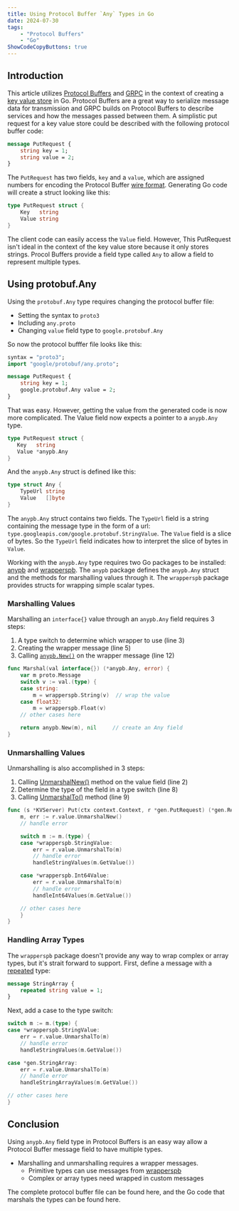 ```yaml
---
title: Using Protocol Buffer `Any` Types in Go
date: 2024-07-30
tags:
    - "Protocol Buffers"
    - "Go"
ShowCodeCopyButtons: true
---
```


## Introduction

This article utilizes [Protocol Buffers](https://protobuf.dev/) and [GRPC](https://grpc.io/) in the context of creating a [key value store](https://en.wikipedia.org/wiki/Key%E2%80%93value_database) in Go.  Protocol Buffers are a great way to serialize message data for transmission and GRPC builds on Protocol Buffers to describe services and how the messages passed between them.  A simplistic put request for a key value store could be described with the following protocol buffer code:

```protobuf {lineNos=table}
message PutRequest {
    string key = 1;
    string value = 2;
}
```

The `PutRequest` has two fields, `key` and a `value`, which are assigned numbers for encoding the Protocol Buffer [wire format](https://protobuf.dev/programming-guides/encoding/).  Generating Go code will create a struct looking like this:

```go {lineNos=table}
type PutRequest struct {
    Key   string 
    Value string
}
```

The client code can easily access the `Value` field.  However, This PutRequest isn't ideal in the context of the key value store because it only stores strings.  Procol Buffers provide a field type called `Any` to allow a field to represent multiple types.  

## Using protobuf.Any

Using the `protobuf.Any` type requires changing the protocol buffer file:
* Setting the syntax to `proto3`
* Including `any.proto`
* Changing `value` field type to `google.protobuf.Any`

So now the protocol bufffer file looks like this:

```protobuf {lineNos=table}
syntax = "proto3";
import "google/protobuf/any.proto";

message PutRequest {
    string key = 1;
    google.protobuf.Any value = 2;
}
```

That was easy.  However, getting the value from the generated code is now more complicated.  The Value field now expects a pointer to a `anypb.Any` type.
```go {lineNos=table,hl_lines=[3]}
type PutRequest struct {
   Key   string
   Value *anypb.Any
}
```                                           

And the `anypb.Any` struct is defined like this:

```go {lineNos=table}
type struct Any {
    TypeUrl string 
    Value   []byte 
}
```

The `anypb.Any` struct contains two fields.  The `TypeUrl` field is a string containing the message type in the form of a url: `type.googleapis.com/google.protobuf.StringValue`.  The `Value` field is a slice of bytes. So the `TypeUrl` field indicates how to interpret the slice of bytes in `Value`. 

Working with the `anypb.Any` type requires two Go packages to be installed: [anypb](https://pkg.go.dev/google.golang.org/protobuf/types/known/anypb) and [wrapperspb](https://pkg.go.dev/google.golang.org/protobuf/types/known/wrapperspb).  The `anypb` package defines the `anypb.Any` struct and the methods for marshalling values through it.  The `wrapperspb` package provides structs for wrapping simple scalar types.

### Marshalling Values

Marshalling an `interface{}` value through an `anypb.Any` field requires 3 steps:
1. A type switch to determine which wrapper to use (line 3)
2. Creating the wrapper message (line 5)
3. Calling [`anypb.New()`](https://pkg.go.dev/google.golang.org/protobuf/types/known/anypb#New) on the wrapper message (line 12)

```go {lineNos=table,hl_lines=[3,5,12]}
func Marshal(val interface{}) (*anypb.Any, error) {
    var m proto.Message
    switch v := val.(type) {
    case string:
        m = wrapperspb.String(v)  // wrap the value 
    case float32:
        m = wrapperspb.Float(v)
    // other cases here

    return anypb.New(m), nil     // create an Any field
}
```

### Unmarshalling Values

Unmarshalling is also accomplished in 3 steps:
1. Calling [UnmarshalNew()](https://pkg.go.dev/google.golang.org/protobuf/types/known/anypb#UnmarshalNew) method on the value field (line 2)
2. Determine the type of the field in a type switch (line 8)
3. Calling [UnmarshalTo()](https://pkg.go.dev/google.golang.org/protobuf/types/known/anypb#UnmarshalTo) method (line 9)

```go {lineNos=table,hl_lines=[2,7,9]}
func (s *KVServer) Put(ctx context.Context, r *gen.PutRequest) (*gen.Response, error) {
    m, err := r.value.UnmarshalNew()
    // handle error

    switch m := m.(type) {
    case *wrapperspb.StringValue:
        err = r.value.UnmarshalTo(m)
        // handle error
        handleStringValues(m.GetValue())

    case *wrapperspb.Int64Value:
        err = r.value.UnmarshalTo(m)
        // handle error
        handleInt64Values(m.GetValue())

    // other cases here
    }
}
```

### Handling Array Types

The `wrapperspb` package doesn't provide any way to wrap complex or array types, but it's strait forward to support.  First, define a message with a [repeated](https://protobuf.dev/programming-guides/proto3/#field-labels) type:

```protobuf
message StringArray {
    repeated string value = 1;
}
```

Next, add a case to the type switch:

```go {lineNos=table,hl_lines=[7-10]}
switch m := m.(type) {
case *wrapperspb.StringValue:
    err = r.value.UnmarshalTo(m)
    // handle error
    handleStringValues(m.GetValue())

case *gen.StringArray:
    err = r.value.UnmarshalTo(m)
    // handle error
    handleStringArrayValues(m.GetValue())

// other cases here
}
```

## Conclusion

Using `anypb.Any` field type in Protocol Buffers is an easy way allow a Protocol Buffer message field to have multiple types.

* Marshalling and unmarshalling requires a wrapper messages. 
    * Primitive types can use messages from [wrapperspb](https://pkg.go.dev/google.golang.org/protobuf/types/known/wrapperspb)
    * Complex or array types need wrapped in custom messages

The complete protocol buffer file can be found here, and the Go code that marshals the types can be found here.

